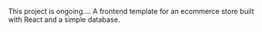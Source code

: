 
This project is ongoing....
A frontend template for an ecommerce store built with React and a simple database.